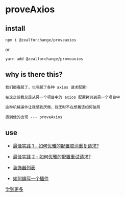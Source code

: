 # proveAxios

## install

`npm i @zealforchange/proveaxios`

or

`yarn add @zealforchange/proveaxios`

## why is there this?

```
我们都看腻了，也写腻了各种 axios 请求配置!

在这之前我总是从另一个项目中的 axios 配置拷贝到另一个项目中

这种机械操作让我感到厌倦，我无时不在想着该如何破局

直到他的出现 --- proveAxios
```

## use

- [最佳实践 1 - 如何优雅的配置取消重复请求?](/docs/cancel_CN.md)

- [最佳实践 2 - 如何优雅的配置重试请求?](/docs/retry_CN.md)

- [装饰器列表](/docs/decoratores_CN.md)

- [如何编写一个插件](/docs/learnPlugin_CN.md)

[学到更多](/docs/learnMore_CN.md)
